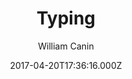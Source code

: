 ---
title: Typing
github: https://github.com/williamcanin/typing-jekyll-template
demo: https://williamcanin.github.io/typing-jekyll-template/
author: William Canin
ssg:
  - Jekyll
cms:
  - Markdown
date: 2017-04-20T17:36:16.000Z
description: >-
  Typing, is a template for Jekyll built especially for those who want to have a
  blog and pages quickly and lightly.
draft: true
publish_date: '2017-04-20T17:36:16Z'
update_date: '2022-07-27T06:55:31Z'
github_star: 83
github_fork: 50
---